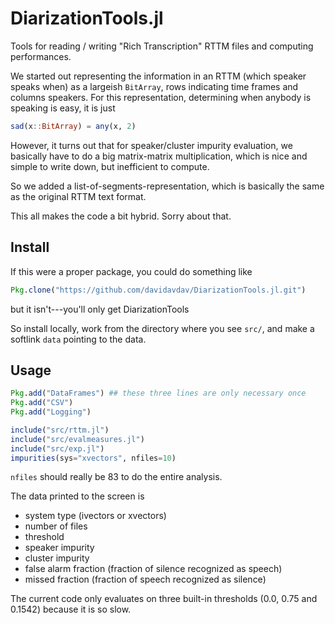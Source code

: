 # DiarizationTools.jl

Tools for reading / writing "Rich Transcription" RTTM files and computing performances.

We started out representing the information in an RTTM (which speaker speaks when) as a largeish `BitArray`, rows indicating time frames and columns speakers.  For this representation, determining when anybody is speaking is easy, it is just
```julia
sad(x::BitArray) = any(x, 2)
```

However, it turns out that for speaker/cluster impurity evaluation, we basically have to do a big matrix-matrix multiplication, which is nice and simple to write down, but inefficient to compute.

So we added a list-of-segments-representation, which is basically the same as the original RTTM text format.

This all makes the code a bit hybrid.  Sorry about that.

## Install

If this were a proper package, you could do something like

```julia
Pkg.clone("https://github.com/davidavdav/DiarizationTools.jl.git")
```
but it isn't---you'll only get DiarizationTools

So install locally, work from the directory where you see `src/`, and make a softlink `data` pointing to the data.

## Usage

```julia
Pkg.add("DataFrames") ## these three lines are only necessary once
Pkg.add("CSV")
Pkg.add("Logging")

include("src/rttm.jl")
include("src/evalmeasures.jl")
include("src/exp.jl")
impurities(sys="xvectors", nfiles=10)
```

`nfiles` should really be 83 to do the entire analysis.

The data printed to the screen is

- system type (ivectors or xvectors)
- number of files
- threshold
- speaker impurity
- cluster impurity
- false alarm fraction (fraction of silence recognized as speech)
- missed fraction (fraction of speech recognized as silence)

The current code only evaluates on three built-in thresholds (0.0, 0.75 and 0.1542) because it is so slow.
